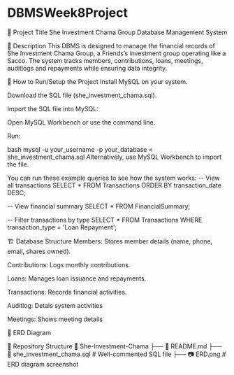 # DBMSWeek8Project
📌 Project Title
She Investment Chama Group Database Management System

📖 Description
This DBMS is designed to manage the financial records of She Investment Chama Group, a Friends’s investment group operating like a Sacco. The system tracks members, contributions, loans, meetings, auditlogs and repayments while ensuring data integrity.

🚀 How to Run/Setup the Project
Install MySQL on your system.

Download the SQL file (she_investment_chama.sql).

Import the SQL file into MySQL:

Open MySQL Workbench or use the command line.

Run:

bash
mysql -u your_username -p your_database < she_investment_chama.sql
Alternatively, use MySQL Workbench to import the file.

You can run these example queries to see how the system works:
-- View all transactions
SELECT * FROM Transactions ORDER BY transaction_date DESC;

-- View financial summary
SELECT * FROM FinancialSummary;

-- Filter transactions by type
SELECT * FROM Transactions WHERE transaction_type = 'Loan Repayment';

🏗️ Database Structure
Members: Stores member details (name, phone, email, shares owned).

Contributions: Logs monthly contributions.

Loans: Manages loan issuance and repayments.

Transactions: Records financial activities.

Auditlog: Detals system activities

Meetings: Shows meeting details

🔗 ERD Diagram


📂 Repository Structure
📂 She-Investment-Chama
 ├── 📜 README.md
 ├── 📜 she_investment_chama.sql  # Well-commented SQL file
 ├── 📷 ERD.png  # ERD diagram screenshot
